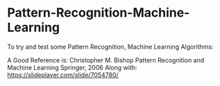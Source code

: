 # Pattern-Recognition-Machine-Learning
To try and test some Pattern Recognition, Machine Learning Algorithms:

A Good Reference is: Christopher M. Bishop Pattern Recognition and Machine Learning Springer, 2006
Along with: https://slideplayer.com/slide/7054780/
